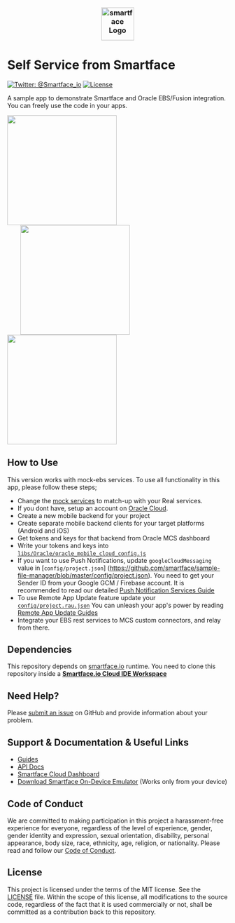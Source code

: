<h3 align="center">
  <img height=75 src="https://github.com/smartface/sample-self-service/blob/master/temp/smartface_logo.png" alt="smartface Logo" />
</h3>

# Self Service from Smartface
[![Twitter: @Smartface_io](https://img.shields.io/badge/contact-@Smartface_io-blue.svg?style=flat)](https://twitter.com/smartface_io)
[![License](https://img.shields.io/badge/license-MIT-green.svg?style=flat)](https://github.com/smartface/sample-self-service/blob/master/LICENSE)

A sample app to demonstrate Smartface and Oracle EBS/Fusion integration. You can freely use the code in your apps.

<img width=250 src="https://github.com/smartface/sample-self-service/blob/master/temp/sc1.png">
<img width=250 src="https://github.com/smartface/sample-self-service/blob/master/temp/sc2.png" hspace="30">
<img width=250 src="https://github.com/smartface/sample-self-service/blob/master/temp/sc3.png">

## How to Use
This version works with mock-ebs services. To use all functionality in this app, please follow these steps;
* Change the [mock services](https://github.com/smartface/sample-self-service/tree/master/_self-service-mock/) to match-up with your Real services.
* If you dont have, setup an account on [Oracle Cloud](https://cloud.oracle.com).
* Create a new mobile backend for your project
* Create separate mobile backend clients for your target platforms (Android and iOS)
* Get tokens and keys for that backend from Oracle MCS dashboard
* Write your tokens and keys into [`libs/Oracle/oracle_mobile_cloud_config.js`](https://github.com/smartface/sample-file-manager/blob/master/scripts/libs/Oracle/oracle_mobile_cloud_config.js)
* If you want to use Push Notifications, update `googleCloudMessaging` value in [`config/project.json`] (https://github.com/smartface/sample-file-manager/blob/master/config/project.json). You need to get your Sender ID from your Google GCM / Firebase account. It is recommended to read our detailed [Push Notification Services Guide](https://smartface.atlassian.net/wiki/display/GUIDE/Push+Notification+Services)
* To use Remote App Update feature update your [`config/project.rau.json`](https://github.com/smartface/sample-file-manager/blob/master/config/project.rau.json) You can unleash your app's power by reading [Remote App Update Guides](https://smartface.atlassian.net/wiki/display/GUIDE/Remote+App+Update+Guides)
* Integrate your EBS rest services to MCS custom connectors, and relay from there.

## Dependencies

This repository depends on [smartface.io](https://smartface.io) runtime.
You need to clone this repository inside a [**Smartface.io Cloud IDE Workspace**](https://cloud.smartface.io/Home/Index)

## Need Help?

Please [submit an issue](https://github.com/smartface/sample-self-service/issues) on GitHub and provide information about your problem.

## Support & Documentation & Useful Links
- [Guides](https://www.smartface.io/guides)
- [API Docs](https://docs.smartface.io)
- [Smartface Cloud Dashboard](https://cloud.smartface.io)
- [Download Smartface On-Device Emulator](https://smf.to/app) (Works only from your device)

## Code of Conduct
We are committed to making participation in this project a harassment-free experience for everyone, regardless of the level of experience, gender, gender identity and expression, sexual orientation, disability, personal appearance, body size, race, ethnicity, age, religion, or nationality.
Please read and follow our [Code of Conduct](https://github.com/smartface/sample-self-service/blob/master/CODE_OF_CONDUCT.md).

## License

This project is licensed under the terms of the MIT license. See the [LICENSE](LICENSE) file. Within the scope of this license, all modifications to the source code, regardless of the fact that it is used commercially or not, shall be committed as a contribution back to this repository.
